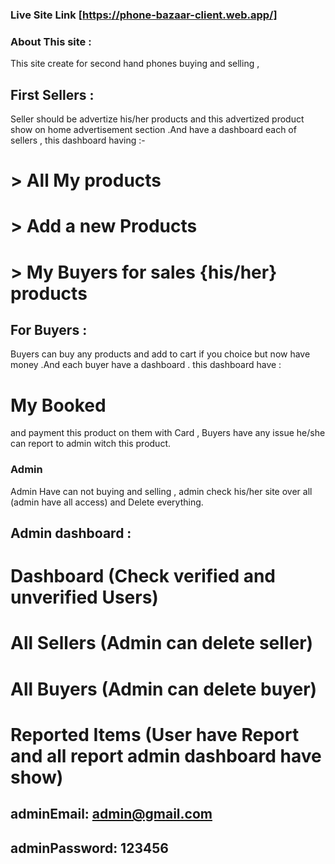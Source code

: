 

### Live Site Link [https://phone-bazaar-client.web.app/]

### About This site : 

This site create for second hand phones buying and selling , 
## First Sellers :
 Seller should be advertize his/her products and this advertized product show on home advertisement section .And have a dashboard each of sellers , this dashboard having :- 
 # > All My products 

 # > Add a new Products 
 # > My Buyers for sales  {his/her} products

## For Buyers : 
Buyers can buy any products and add to cart if you choice but now have money .And each buyer have a dashboard . this dashboard have :

# My Booked
and payment this product on them with Card , Buyers have any issue he/she can report to admin witch this product.

### Admin 
Admin Have can not buying and selling , admin check his/her site over all (admin have all access) and Delete everything. 
## Admin dashboard :
# Dashboard (Check verified and unverified Users)
# All Sellers (Admin can delete seller)
# All Buyers (Admin can delete buyer)
# Reported Items (User have Report and all report admin dashboard have show)

## adminEmail: admin@gmail.com
## adminPassword: 123456
